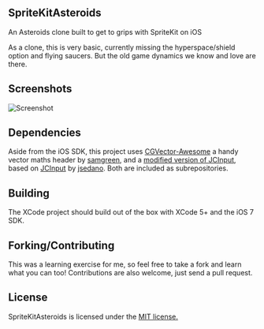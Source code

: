 ## SpriteKitAsteroids

An Asteroids clone built to get to grips with SpriteKit on iOS

As a clone, this is very basic, currently missing the hyperspace/shield option and flying saucers. But the old game dynamics we know and love are there.

## Screenshots

![Screenshot](http://www.theothertomelliott.com/wp-content/uploads/2014/05/IMG_4043.png)

## Dependencies

Aside from the iOS SDK, this project uses [CGVector-Awesome](https://github.com/samgreen/CGVector-Awesome) a handy vector maths header by [samgreen](https://github.com/samgreen), and a [modified version of JCInput](https://github.com/theothertomelliott/JCInput), based on [JCInput](https://github.com/jsedano/JCInput) by [jsedano](https://github.com/jsedano/JCInput). Both are included as subrepositories.

## Building

The XCode project should build out of the box with XCode 5+ and the iOS 7 SDK.

## Forking/Contributing

This was a learning exercise for me, so feel free to take a fork and learn what you can too! Contributions are also welcome, just send a pull request.

## License

SpriteKitAsteroids is licensed under the [MIT license.](https://github.com/theothertomelliott/SpriteKitAsteroids/blob/master/LICENSE.txt)
